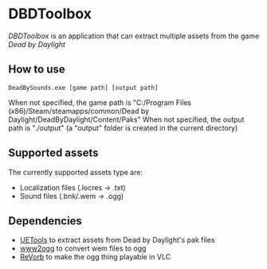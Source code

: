 # DBDToolbox

_DBDToolbox_ is an application that can extract multiple assets from the game _Dead by Daylight_

## How to use

```
DeadBySounds.exe [game path] [output path]
```

When not specified, the game path is "C:/Program Files (x86)/Steam/steamapps/common/Dead by Daylight/DeadByDaylight/Content/Paks"
When not specified, the output path is "./output" (a "output" folder is created in the current directory)

## Supported assets

The currently supported assets type are:

- Localization files (.locres -> .txt)
- Sound files (.bnk/.wem -> .ogg)

## Dependencies

- [UETools](https://github.com/UETools/UETools) to extract assets from Dead by Daylight's pak files
- [www2ogg](https://github.com/hcs64/ww2ogg) to convert wem files to ogg
- [ReVorb](https://github.com/ItsBranK/ReVorb) to make the ogg thing playable in VLC

